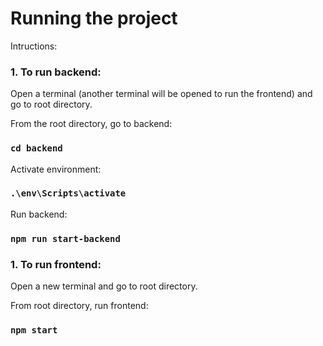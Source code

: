 # Running the project

Intructions:

### 1. To run backend: 

Open a terminal (another terminal will be opened to run the frontend) and go to root directory. 

From the root directory, go to backend:
### `cd backend`

Activate environment:
### `.\env\Scripts\activate`

Run backend: 
### `npm run start-backend`

### 1. To run frontend:

Open a new terminal and go to root directory. 

From root directory, run frontend:

### `npm start`